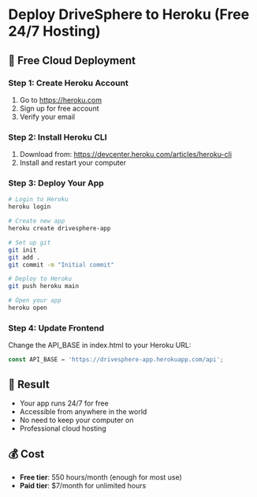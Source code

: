 # Deploy DriveSphere to Heroku (Free 24/7 Hosting)

## 🚀 Free Cloud Deployment

### Step 1: Create Heroku Account
1. Go to https://heroku.com
2. Sign up for free account
3. Verify your email

### Step 2: Install Heroku CLI
1. Download from: https://devcenter.heroku.com/articles/heroku-cli
2. Install and restart your computer

### Step 3: Deploy Your App
```bash
# Login to Heroku
heroku login

# Create new app
heroku create drivesphere-app

# Set up git
git init
git add .
git commit -m "Initial commit"

# Deploy to Heroku
git push heroku main

# Open your app
heroku open
```

### Step 4: Update Frontend
Change the API_BASE in index.html to your Heroku URL:
```javascript
const API_BASE = 'https://drivesphere-app.herokuapp.com/api';
```

## 🎉 Result
- Your app runs 24/7 for free
- Accessible from anywhere in the world
- No need to keep your computer on
- Professional cloud hosting

## 💰 Cost
- **Free tier**: 550 hours/month (enough for most use)
- **Paid tier**: $7/month for unlimited hours

